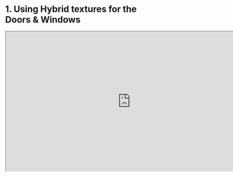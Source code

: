 # 1. Using Hybrid textures for the Doors & Windows

<p><iframe src="https://www.youtube.com/embed/-ONDLdLeeBI?rel=0" width="800" height="450" allowfullscreen="allowfullscreen" allow="accelerometer; autoplay; clipboard-write; encrypted-media; gyroscope; picture-in-picture"></iframe></p>